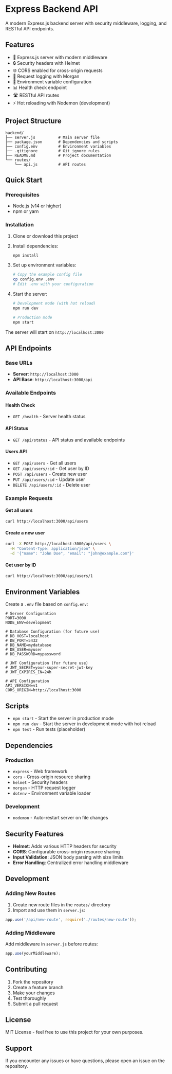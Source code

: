 # Express Backend API

A modern Express.js backend server with security middleware, logging, and RESTful API endpoints.

## Features

- 🚀 Express.js server with modern middleware
- 🔒 Security headers with Helmet
- 🌐 CORS enabled for cross-origin requests
- 📝 Request logging with Morgan
- 🔧 Environment variable configuration
- 📊 Health check endpoint
- 🛣️ RESTful API routes
- ⚡ Hot reloading with Nodemon (development)

## Project Structure

```
backend/
├── server.js          # Main server file
├── package.json       # Dependencies and scripts
├── config.env         # Environment variables
├── .gitignore         # Git ignore rules
├── README.md          # Project documentation
└── routes/
    └── api.js         # API routes
```

## Quick Start

### Prerequisites

- Node.js (v14 or higher)
- npm or yarn

### Installation

1. Clone or download this project
2. Install dependencies:
   ```bash
   npm install
   ```

3. Set up environment variables:
   ```bash
   # Copy the example config file
   cp config.env .env
   # Edit .env with your configuration
   ```

4. Start the server:
   ```bash
   # Development mode (with hot reload)
   npm run dev
   
   # Production mode
   npm start
   ```

The server will start on `http://localhost:3000`

## API Endpoints

### Base URLs
- **Server**: `http://localhost:3000`
- **API Base**: `http://localhost:3000/api`

### Available Endpoints

#### Health Check
- `GET /health` - Server health status

#### API Status
- `GET /api/status` - API status and available endpoints

#### Users API
- `GET /api/users` - Get all users
- `GET /api/users/:id` - Get user by ID
- `POST /api/users` - Create new user
- `PUT /api/users/:id` - Update user
- `DELETE /api/users/:id` - Delete user

### Example Requests

#### Get all users
```bash
curl http://localhost:3000/api/users
```

#### Create a new user
```bash
curl -X POST http://localhost:3000/api/users \
  -H "Content-Type: application/json" \
  -d '{"name": "John Doe", "email": "john@example.com"}'
```

#### Get user by ID
```bash
curl http://localhost:3000/api/users/1
```

## Environment Variables

Create a `.env` file based on `config.env`:

```env
# Server Configuration
PORT=3000
NODE_ENV=development

# Database Configuration (for future use)
# DB_HOST=localhost
# DB_PORT=5432
# DB_NAME=mydatabase
# DB_USER=myuser
# DB_PASSWORD=mypassword

# JWT Configuration (for future use)
# JWT_SECRET=your-super-secret-jwt-key
# JWT_EXPIRES_IN=24h

# API Configuration
API_VERSION=v1
CORS_ORIGIN=http://localhost:3000
```

## Scripts

- `npm start` - Start the server in production mode
- `npm run dev` - Start the server in development mode with hot reload
- `npm test` - Run tests (placeholder)

## Dependencies

### Production
- `express` - Web framework
- `cors` - Cross-origin resource sharing
- `helmet` - Security headers
- `morgan` - HTTP request logger
- `dotenv` - Environment variable loader

### Development
- `nodemon` - Auto-restart server on file changes

## Security Features

- **Helmet**: Adds various HTTP headers for security
- **CORS**: Configurable cross-origin resource sharing
- **Input Validation**: JSON body parsing with size limits
- **Error Handling**: Centralized error handling middleware

## Development

### Adding New Routes

1. Create new route files in the `routes/` directory
2. Import and use them in `server.js`:

```javascript
app.use('/api/new-route', require('./routes/new-route'));
```

### Adding Middleware

Add middleware in `server.js` before routes:

```javascript
app.use(yourMiddleware);
```

## Contributing

1. Fork the repository
2. Create a feature branch
3. Make your changes
4. Test thoroughly
5. Submit a pull request

## License

MIT License - feel free to use this project for your own purposes.

## Support

If you encounter any issues or have questions, please open an issue on the repository.
